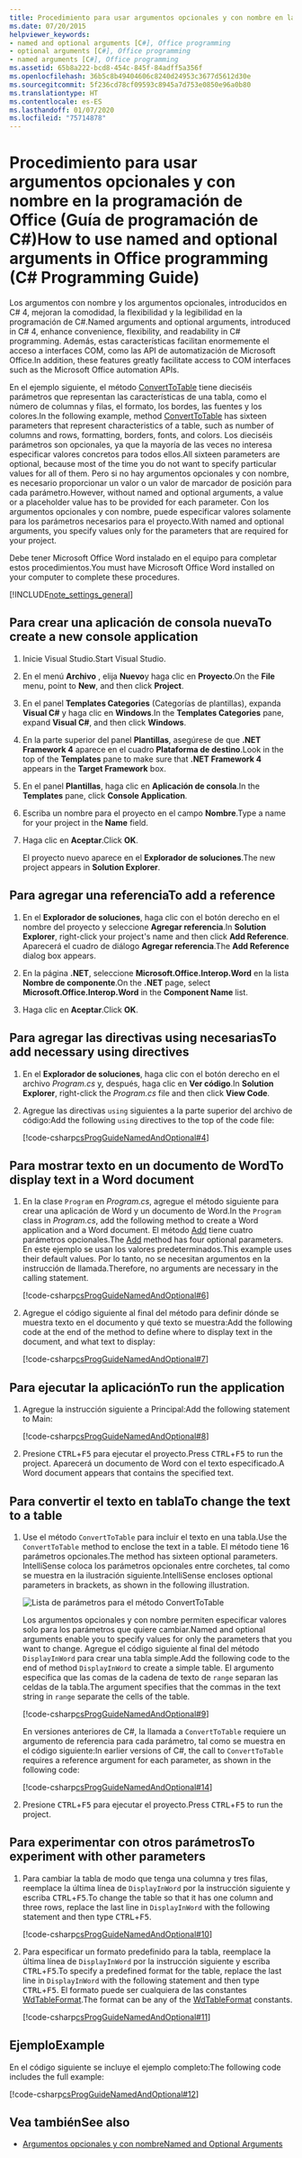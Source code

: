 ```yaml
---
title: Procedimiento para usar argumentos opcionales y con nombre en la programación de Office - Guía de programación de C#
ms.date: 07/20/2015
helpviewer_keywords:
- named and optional arguments [C#], Office programming
- optional arguments [C#], Office programming
- named arguments [C#], Office programming
ms.assetid: 65b8a222-bcd8-454c-845f-84adff5a356f
ms.openlocfilehash: 36b5c8b49404606c8240d24953c3677d5612d30e
ms.sourcegitcommit: 5f236cd78cf09593c8945a7d753e0850e96a0b80
ms.translationtype: HT
ms.contentlocale: es-ES
ms.lasthandoff: 01/07/2020
ms.locfileid: "75714878"
---
```

# <a name="how-to-use-named-and-optional-arguments-in-office-programming-c-programming-guide"></a><span data-ttu-id="dd959-102">Procedimiento para usar argumentos opcionales y con nombre en la programación de Office (Guía de programación de C#)</span><span class="sxs-lookup"><span data-stu-id="dd959-102">How to use named and optional arguments in Office programming (C# Programming Guide)</span></span>

<span data-ttu-id="dd959-103">Los argumentos con nombre y los argumentos opcionales, introducidos en C# 4, mejoran la comodidad, la flexibilidad y la legibilidad en la programación de C#.</span><span class="sxs-lookup"><span data-stu-id="dd959-103">Named arguments and optional arguments, introduced in C# 4, enhance convenience, flexibility, and readability in C# programming.</span></span> <span data-ttu-id="dd959-104">Además, estas características facilitan enormemente el acceso a interfaces COM, como las API de automatización de Microsoft Office.</span><span class="sxs-lookup"><span data-stu-id="dd959-104">In addition, these features greatly facilitate access to COM interfaces such as the Microsoft Office automation APIs.</span></span>

<span data-ttu-id="dd959-105">En el ejemplo siguiente, el método [ConvertToTable](<xref:Microsoft.Office.Interop.Word.Range.ConvertToTable%2A>) tiene dieciséis parámetros que representan las características de una tabla, como el número de columnas y filas, el formato, los bordes, las fuentes y los colores.</span><span class="sxs-lookup"><span data-stu-id="dd959-105">In the following example, method [ConvertToTable](<xref:Microsoft.Office.Interop.Word.Range.ConvertToTable%2A>) has sixteen parameters that represent characteristics of a table, such as number of columns and rows, formatting, borders, fonts, and colors.</span></span> <span data-ttu-id="dd959-106">Los dieciséis parámetros son opcionales, ya que la mayoría de las veces no interesa especificar valores concretos para todos ellos.</span><span class="sxs-lookup"><span data-stu-id="dd959-106">All sixteen parameters are optional, because most of the time you do not want to specify particular values for all of them.</span></span> <span data-ttu-id="dd959-107">Pero si no hay argumentos opcionales y con nombre, es necesario proporcionar un valor o un valor de marcador de posición para cada parámetro.</span><span class="sxs-lookup"><span data-stu-id="dd959-107">However, without named and optional arguments, a value or a placeholder value has to be provided for each parameter.</span></span> <span data-ttu-id="dd959-108">Con los argumentos opcionales y con nombre, puede especificar valores solamente para los parámetros necesarios para el proyecto.</span><span class="sxs-lookup"><span data-stu-id="dd959-108">With named and optional arguments, you specify values only for the parameters that are required for your project.</span></span>

<span data-ttu-id="dd959-109">Debe tener Microsoft Office Word instalado en el equipo para completar estos procedimientos.</span><span class="sxs-lookup"><span data-stu-id="dd959-109">You must have Microsoft Office Word installed on your computer to complete these procedures.</span></span>

[!INCLUDE[note_settings_general](~/includes/note-settings-general-md.md)]

## <a name="to-create-a-new-console-application"></a><span data-ttu-id="dd959-110">Para crear una aplicación de consola nueva</span><span class="sxs-lookup"><span data-stu-id="dd959-110">To create a new console application</span></span>

1. <span data-ttu-id="dd959-111">Inicie Visual Studio.</span><span class="sxs-lookup"><span data-stu-id="dd959-111">Start Visual Studio.</span></span>

2. <span data-ttu-id="dd959-112">En el menú **Archivo** , elija **Nuevo**y haga clic en **Proyecto**.</span><span class="sxs-lookup"><span data-stu-id="dd959-112">On the **File** menu, point to **New**, and then click **Project**.</span></span>

3. <span data-ttu-id="dd959-113">En el panel **Templates Categories** (Categorías de plantillas), expanda **Visual C#** y haga clic en **Windows**.</span><span class="sxs-lookup"><span data-stu-id="dd959-113">In the **Templates Categories** pane, expand **Visual C#**, and then click **Windows**.</span></span>

4. <span data-ttu-id="dd959-114">En la parte superior del panel **Plantillas**, asegúrese de que **.NET Framework 4** aparece en el cuadro **Plataforma de destino**.</span><span class="sxs-lookup"><span data-stu-id="dd959-114">Look in the top of the **Templates** pane to make sure that **.NET Framework 4** appears in the **Target Framework** box.</span></span>

5. <span data-ttu-id="dd959-115">En el panel **Plantillas**, haga clic en **Aplicación de consola**.</span><span class="sxs-lookup"><span data-stu-id="dd959-115">In the **Templates** pane, click **Console Application**.</span></span>

6. <span data-ttu-id="dd959-116">Escriba un nombre para el proyecto en el campo **Nombre**.</span><span class="sxs-lookup"><span data-stu-id="dd959-116">Type a name for your project in the **Name** field.</span></span>

7. <span data-ttu-id="dd959-117">Haga clic en **Aceptar**.</span><span class="sxs-lookup"><span data-stu-id="dd959-117">Click **OK**.</span></span>

     <span data-ttu-id="dd959-118">El proyecto nuevo aparece en el **Explorador de soluciones**.</span><span class="sxs-lookup"><span data-stu-id="dd959-118">The new project appears in **Solution Explorer**.</span></span>

## <a name="to-add-a-reference"></a><span data-ttu-id="dd959-119">Para agregar una referencia</span><span class="sxs-lookup"><span data-stu-id="dd959-119">To add a reference</span></span>

1. <span data-ttu-id="dd959-120">En el **Explorador de soluciones**, haga clic con el botón derecho en el nombre del proyecto y seleccione **Agregar referencia**.</span><span class="sxs-lookup"><span data-stu-id="dd959-120">In **Solution Explorer**, right-click your project's name and then click **Add Reference**.</span></span> <span data-ttu-id="dd959-121">Aparecerá el cuadro de diálogo **Agregar referencia**.</span><span class="sxs-lookup"><span data-stu-id="dd959-121">The **Add Reference** dialog box appears.</span></span>

2. <span data-ttu-id="dd959-122">En la página **.NET**, seleccione **Microsoft.Office.Interop.Word** en la lista **Nombre de componente**.</span><span class="sxs-lookup"><span data-stu-id="dd959-122">On the **.NET** page, select **Microsoft.Office.Interop.Word** in the **Component Name** list.</span></span>

3. <span data-ttu-id="dd959-123">Haga clic en **Aceptar**.</span><span class="sxs-lookup"><span data-stu-id="dd959-123">Click **OK**.</span></span>

## <a name="to-add-necessary-using-directives"></a><span data-ttu-id="dd959-124">Para agregar las directivas using necesarias</span><span class="sxs-lookup"><span data-stu-id="dd959-124">To add necessary using directives</span></span>

1. <span data-ttu-id="dd959-125">En el **Explorador de soluciones**, haga clic con el botón derecho en el archivo *Program.cs* y, después, haga clic en **Ver código**.</span><span class="sxs-lookup"><span data-stu-id="dd959-125">In **Solution Explorer**, right-click the *Program.cs* file and then click **View Code**.</span></span>

2. <span data-ttu-id="dd959-126">Agregue las directivas `using` siguientes a la parte superior del archivo de código:</span><span class="sxs-lookup"><span data-stu-id="dd959-126">Add the following `using` directives to the top of the code file:</span></span>

     [!code-csharp[csProgGuideNamedAndOptional#4](~/samples/snippets/csharp/VS_Snippets_VBCSharp/csprogguidenamedandoptional/cs/wordprogram.cs#4)]

## <a name="to-display-text-in-a-word-document"></a><span data-ttu-id="dd959-127">Para mostrar texto en un documento de Word</span><span class="sxs-lookup"><span data-stu-id="dd959-127">To display text in a Word document</span></span>

1. <span data-ttu-id="dd959-128">En la clase `Program` en *Program.cs*, agregue el método siguiente para crear una aplicación de Word y un documento de Word.</span><span class="sxs-lookup"><span data-stu-id="dd959-128">In the `Program` class in *Program.cs*, add the following method to create a Word application and a Word document.</span></span> <span data-ttu-id="dd959-129">El método [Add](<xref:Microsoft.Office.Interop.Word.Documents.Add%2A>) tiene cuatro parámetros opcionales.</span><span class="sxs-lookup"><span data-stu-id="dd959-129">The [Add](<xref:Microsoft.Office.Interop.Word.Documents.Add%2A>) method has four optional parameters.</span></span> <span data-ttu-id="dd959-130">En este ejemplo se usan los valores predeterminados.</span><span class="sxs-lookup"><span data-stu-id="dd959-130">This example uses their default values.</span></span> <span data-ttu-id="dd959-131">Por lo tanto, no se necesitan argumentos en la instrucción de llamada.</span><span class="sxs-lookup"><span data-stu-id="dd959-131">Therefore, no arguments are necessary in the calling statement.</span></span>

     [!code-csharp[csProgGuideNamedAndOptional#6](~/samples/snippets/csharp/VS_Snippets_VBCSharp/csprogguidenamedandoptional/cs/wordprogram.cs#6)]

2. <span data-ttu-id="dd959-132">Agregue el código siguiente al final del método para definir dónde se muestra texto en el documento y qué texto se muestra:</span><span class="sxs-lookup"><span data-stu-id="dd959-132">Add the following code at the end of the method to define where to display text in the document, and what text to display:</span></span>

     [!code-csharp[csProgGuideNamedAndOptional#7](~/samples/snippets/csharp/VS_Snippets_VBCSharp/csprogguidenamedandoptional/cs/wordprogram.cs#7)]

## <a name="to-run-the-application"></a><span data-ttu-id="dd959-133">Para ejecutar la aplicación</span><span class="sxs-lookup"><span data-stu-id="dd959-133">To run the application</span></span>

1. <span data-ttu-id="dd959-134">Agregue la instrucción siguiente a Principal:</span><span class="sxs-lookup"><span data-stu-id="dd959-134">Add the following statement to Main:</span></span>

     [!code-csharp[csProgGuideNamedAndOptional#8](~/samples/snippets/csharp/VS_Snippets_VBCSharp/csprogguidenamedandoptional/cs/wordprogram.cs#8)]

2. <span data-ttu-id="dd959-135">Presione <kbd>CTRL</kbd>+<kbd>F5</kbd> para ejecutar el proyecto.</span><span class="sxs-lookup"><span data-stu-id="dd959-135">Press <kbd>CTRL</kbd>+<kbd>F5</kbd> to run the project.</span></span> <span data-ttu-id="dd959-136">Aparecerá un documento de Word con el texto especificado.</span><span class="sxs-lookup"><span data-stu-id="dd959-136">A Word document appears that contains the specified text.</span></span>

## <a name="to-change-the-text-to-a-table"></a><span data-ttu-id="dd959-137">Para convertir el texto en tabla</span><span class="sxs-lookup"><span data-stu-id="dd959-137">To change the text to a table</span></span>
  
1. <span data-ttu-id="dd959-138">Use el método `ConvertToTable` para incluir el texto en una tabla.</span><span class="sxs-lookup"><span data-stu-id="dd959-138">Use the `ConvertToTable` method to enclose the text in a table.</span></span> <span data-ttu-id="dd959-139">El método tiene 16 parámetros opcionales.</span><span class="sxs-lookup"><span data-stu-id="dd959-139">The method has sixteen optional parameters.</span></span> <span data-ttu-id="dd959-140">IntelliSense coloca los parámetros opcionales entre corchetes, tal como se muestra en la ilustración siguiente.</span><span class="sxs-lookup"><span data-stu-id="dd959-140">IntelliSense encloses optional parameters in brackets, as shown in the following illustration.</span></span>

     ![Lista de parámetros para el método ConvertToTable](./media/how-to-use-named-and-optional-arguments-in-office-programming/convert-table-parameters.png)

     <span data-ttu-id="dd959-142">Los argumentos opcionales y con nombre permiten especificar valores solo para los parámetros que quiere cambiar.</span><span class="sxs-lookup"><span data-stu-id="dd959-142">Named and optional arguments enable you to specify values for only the parameters that you want to change.</span></span> <span data-ttu-id="dd959-143">Agregue el código siguiente al final del método `DisplayInWord` para crear una tabla simple.</span><span class="sxs-lookup"><span data-stu-id="dd959-143">Add the following code to the end of method `DisplayInWord` to create a simple table.</span></span> <span data-ttu-id="dd959-144">El argumento especifica que las comas de la cadena de texto de `range` separan las celdas de la tabla.</span><span class="sxs-lookup"><span data-stu-id="dd959-144">The argument specifies that the commas in the text string in `range` separate the cells of the table.</span></span>

     [!code-csharp[csProgGuideNamedAndOptional#9](~/samples/snippets/csharp/VS_Snippets_VBCSharp/csprogguidenamedandoptional/cs/wordprogram.cs#9)]

     <span data-ttu-id="dd959-145">En versiones anteriores de C#, la llamada a `ConvertToTable` requiere un argumento de referencia para cada parámetro, tal como se muestra en el código siguiente:</span><span class="sxs-lookup"><span data-stu-id="dd959-145">In earlier versions of C#, the call to `ConvertToTable` requires a reference argument for each parameter, as shown in the following code:</span></span>
  
     [!code-csharp[csProgGuideNamedAndOptional#14](~/samples/snippets/csharp/VS_Snippets_VBCSharp/csprogguidenamedandoptional/cs/wordprogram.cs#14)]

2. <span data-ttu-id="dd959-146">Presione <kbd>CTRL</kbd>+<kbd>F5</kbd> para ejecutar el proyecto.</span><span class="sxs-lookup"><span data-stu-id="dd959-146">Press <kbd>CTRL</kbd>+<kbd>F5</kbd> to run the project.</span></span>

## <a name="to-experiment-with-other-parameters"></a><span data-ttu-id="dd959-147">Para experimentar con otros parámetros</span><span class="sxs-lookup"><span data-stu-id="dd959-147">To experiment with other parameters</span></span>

1. <span data-ttu-id="dd959-148">Para cambiar la tabla de modo que tenga una columna y tres filas, reemplace la última línea de `DisplayInWord` por la instrucción siguiente y escriba <kbd>CTRL</kbd>+<kbd>F5</kbd>.</span><span class="sxs-lookup"><span data-stu-id="dd959-148">To change the table so that it has one column and three rows, replace the last line in `DisplayInWord` with the following statement and then type <kbd>CTRL</kbd>+<kbd>F5</kbd>.</span></span>  

     [!code-csharp[csProgGuideNamedAndOptional#10](~/samples/snippets/csharp/VS_Snippets_VBCSharp/csprogguidenamedandoptional/cs/wordprogram.cs#10)]

2. <span data-ttu-id="dd959-149">Para especificar un formato predefinido para la tabla, reemplace la última línea de `DisplayInWord` por la instrucción siguiente y escriba <kbd>CTRL</kbd>+<kbd>F5</kbd>.</span><span class="sxs-lookup"><span data-stu-id="dd959-149">To specify a predefined format for the table, replace the last line in `DisplayInWord` with the following statement and then type <kbd>CTRL</kbd>+<kbd>F5</kbd>.</span></span> <span data-ttu-id="dd959-150">El formato puede ser cualquiera de las constantes [WdTableFormat](<xref:Microsoft.Office.Interop.Word.WdTableFormat>).</span><span class="sxs-lookup"><span data-stu-id="dd959-150">The format can be any of the [WdTableFormat](<xref:Microsoft.Office.Interop.Word.WdTableFormat>) constants.</span></span>

     [!code-csharp[csProgGuideNamedAndOptional#11](~/samples/snippets/csharp/VS_Snippets_VBCSharp/csprogguidenamedandoptional/cs/wordprogram.cs#11)]

## <a name="example"></a><span data-ttu-id="dd959-151">Ejemplo</span><span class="sxs-lookup"><span data-stu-id="dd959-151">Example</span></span>

<span data-ttu-id="dd959-152">En el código siguiente se incluye el ejemplo completo:</span><span class="sxs-lookup"><span data-stu-id="dd959-152">The following code includes the full example:</span></span>

 [!code-csharp[csProgGuideNamedAndOptional#12](~/samples/snippets/csharp/VS_Snippets_VBCSharp/csprogguidenamedandoptional/cs/wordprogram.cs#12)]

## <a name="see-also"></a><span data-ttu-id="dd959-153">Vea también</span><span class="sxs-lookup"><span data-stu-id="dd959-153">See also</span></span>

- [<span data-ttu-id="dd959-154">Argumentos opcionales y con nombre</span><span class="sxs-lookup"><span data-stu-id="dd959-154">Named and Optional Arguments</span></span>](./named-and-optional-arguments.md)
